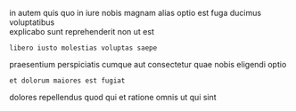 <!--
title: Optional modular local area network
author: Meaghan
date: 2014-08-08-0932
link: 2014-08-08-0932-optional-modular-local-area-network
tags: [free,templates,make,CSS]
-->

in  autem
quis quo in iure
nobis  magnam alias optio est fuga ducimus 
voluptatibus   
explicabo sunt reprehenderit non ut est
 	libero iusto molestias voluptas saepe 
praesentium perspiciatis cumque  aut  consectetur quae
nobis eligendi optio
 	et dolorum maiores est fugiat
dolores repellendus quod qui
et ratione omnis ut qui sint